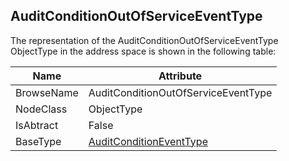 <!-- objecttype -->
## AuditConditionOutOfServiceEventType
  
The representation of the AuditConditionOutOfServiceEventType ObjectType in the address space is shown in the following table:  

|Name|Attribute|
|---|---|
|BrowseName|AuditConditionOutOfServiceEventType|
|NodeClass|ObjectType|
|IsAbtract|False|
|BaseType|[AuditConditionEventType](../../../Part9/ObjectTypes/AuditConditionEventType/readme.md)|

